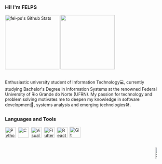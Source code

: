 ### Hi! I'm FELPS
<div align="left">
  <img height="180em" src="https://github-readme-stats.vercel.app/api?username=fel-ps&include_all_commits=true&count_private=true&show_icons=true&line_height=20&title_color=7A7ADB&icon_color=2234AE&rank_icon=github&text_color=D3D3D3&bg_color=0,000000,130F40" alt="fel-ps's Github Stats">
  <img height="180em" src="https://github-readme-stats-git-main-rafaelalexandrino.vercel.app/api/top-langs/?username=fel-ps&show_icons=true&line_height=20&title_color=7A7ADB&icon_color=2234AE&text_color=D3D3D3&bg_color=0,000000,130F40" />
</div>

##

Enthusiastic university student of Information Technology💻, currently studying Bachelor's Degree in Information Systems at the renowned Federal University of Rio Grande do Norte (UFRN). My passion for technology and problem solving motivates me to deepen my knowledge in software development📱, systems analysis and emerging technologies🛠️.

### Languages and Tools
<a href="https://www.python.org/" title="Python"><img src="https://media.giphy.com/media/LMt9638dO8dftAjtco/giphy.gif" alt="Python" width="35px" height="35px"></a>&nbsp;
<a href="https://en.wikipedia.org/wiki/C_(programming_language)" title="C"><img src="https://github.com/get-icon/geticon/raw/master/icons/c.svg" alt="C" width="35px" height="35px"></a>&nbsp;
<a href="https://code.visualstudio.com/" title="Visual Studio Code"><img src="https://media.giphy.com/media/IdyAQJVN2kVPNUrojM/giphy.gif" alt="Visual Studio Code" width="35px" height="35px"></a>&nbsp;
<a href="https://flutter.dev/" title="Flutter"><img src="https://img.icons8.com/?size=100&id=7I3BjCqe9rjG&format=png&color=000000" alt="Flutter" width="35px" height="35px"></a>&nbsp;
<a href="https://flutter.dev/" title="React"><img src="https://media2.giphy.com/media/v1.Y2lkPTc5MGI3NjExa3VuYzd5N2oydjl0NzRrcDQwdDdlY3phZHd6YW9qemY3eXE1Y3RjdiZlcD12MV9pbnRlcm5hbF9naWZfYnlfaWQmY3Q9cw/eNAsjO55tPbgaor7ma/giphy.gif" alt="React" width="35px" height="35px"></a>&nbsp;
<a href="https://flutter.dev/" title="Git"><img src="https://img.icons8.com/?size=100&id=20906&format=png&color=000000" alt="Git" width="36px" height="36px"></a>&nbsp;

##

<div align="right">
  <img width="10%" src="https://media.giphy.com/media/pEuD18F5xjR9SNVmYz/giphy.gif" alt="Seu GIF"/>
</div>
